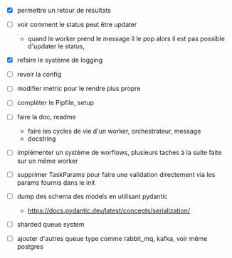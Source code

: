 - [x] permettre un retour de résultats
- [ ] voir comment le status peut être updater
    - quand le worker prend le message il le pop alors il est pas possible d'updater le status, 
- [x] refaire le système de logging
- [ ] revoir la config 
- [ ] modifier metric pour le rendre plus propre
- [ ] compléter le Pipfile, setup
- [ ] faire la doc, readme
    - faire les cycles de vie d'un worker, orchestrateur, message
    - docstring
- [ ] implémenter un système de worflows, plusieurs taches à la suite faite sur un même worker
- [ ] supprimer TaskParams pour faire une validation directement via les params fournis dans le init

- [ ] dump des schema des models en utilisant pydantic
    - https://docs.pydantic.dev/latest/concepts/serialization/

- [ ] sharded queue system
- [ ] ajouter d'autres queue type comme rabbit_mq, kafka, voir même postgres
